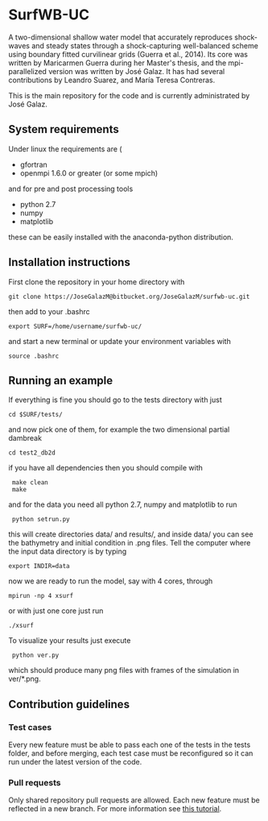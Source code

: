 # SurfWB-UC #

A two-dimensional shallow water model that accurately reproduces shock-waves and steady states through a shock-capturing well-balanced scheme using boundary fitted curvilinear grids (Guerra et al., 2014). Its core was written by Maricarmen Guerra during her Master's thesis, and the mpi-parallelized version was written by José Galaz. It has had several contributions by Leandro Suarez, and María Teresa Contreras. 

This is the main repository for the code and is currently administrated by José Galaz.

## System requirements
Under linux the requirements are (

* gfortran
* openmpi 1.6.0 or greater (or some mpich)

and for pre and post processing tools

* python 2.7
* numpy
* matplotlib

these can be easily installed with the anaconda-python distribution.

## Installation instructions
First clone the repository in your home directory with

    git clone https://JoseGalazM@bitbucket.org/JoseGalazM/surfwb-uc.git

then add to your .bashrc

    export SURF=/home/username/surfwb-uc/

and start a new terminal or update your environment variables with

    source .bashrc

## Running an example

If everything is fine you should go to the tests directory with just

    cd $SURF/tests/

and now pick one of them, for example the two dimensional partial dambreak

    cd test2_db2d

if you have all dependencies then you should compile with

     make clean
     make

and for the data you need all python 2.7, numpy and matplotlib to run

     python setrun.py

this will create directories data/ and results/, and inside data/ you can see the bathymetry and initial condition in .png files. Tell the computer where the input data directory is by typing

    export INDIR=data

now we are ready to run the model, say with 4 cores, through

    mpirun -np 4 xsurf

or with just one core just run
    
    ./xsurf

To visualize your results just execute

     python ver.py

which should produce many png files with frames of the simulation in ver/*.png.

## Contribution guidelines

### Test cases

Every new feature must be able to pass each one of the tests in the tests folder, and before merging, each test case must be reconfigured so it can run under the latest version of the code.

### Pull requests

Only shared repository pull requests are allowed. Each new feature must be reflected in a new branch. For more information see [this tutorial](https://es.atlassian.com/git/tutorials/making-a-pull-request/).

<!--
### What is this repository for? ###

* Quick summary
* Version
* [Learn Markdown](https://bitbucket.org/tutorials/markdowndemo)

### How do I get set up? ###

* Summary of set up
* Configuration
* Dependencies
* Database configuration
* How to run tests
* Deployment instructions

### Contribution guidelines ###

* Writing tests
* Code review
* Other guidelines

### Who do I talk to? ###

* Repo owner or admin
* Other community or team contact-->